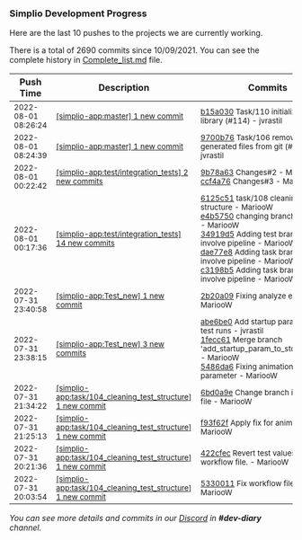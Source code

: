 
### Simplio Development Progress

Here are the last 10 pushes to the projects we are currently working.

There is a total of 2690 commits since 10/09/2021. You can see the complete history in
 [Complete_list.md](Complete_list.md) file.

| Push Time | Description | Commits |
| --- | --- | --- |
| <sub>2022-08-01 08:26:24</sub> | <sub>[[simplio-app:master] 1 new commit](https://github.com/SimplioOfficial/simplio-app/commit/b15a030a262e2046ce71f99b72cc8376423aaa1c)</sub> | <sub>[b15a030](https://github.com/SimplioOfficial/simplio-app/commit/b15a030a262e2046ce71f99b72cc8376423aaa1c) Task/110 initializing crypto library (#114) - jvrastil</sub> |
| <sub>2022-08-01 08:24:39</sub> | <sub>[[simplio-app:master] 1 new commit](https://github.com/SimplioOfficial/simplio-app/commit/9700b76d1c37bde6e74fafeb60d57a9959b2ffaf)</sub> | <sub>[9700b76](https://github.com/SimplioOfficial/simplio-app/commit/9700b76d1c37bde6e74fafeb60d57a9959b2ffaf) Task/106 remove generated files from git (#115) - jvrastil</sub> |
| <sub>2022-08-01 00:22:42</sub> | <sub>[[simplio-app:test/integration\_tests] 2 new commits](https://github.com/SimplioOfficial/simplio-app/compare/d7611040d483...ccf4a76440a7)</sub> | <sub>[9b78a63](https://github.com/SimplioOfficial/simplio-app/commit/9b78a630b06783d609bc8aa9b2a952ecfcfd40e2) Changes#2 - MariooW<br>[ccf4a76](https://github.com/SimplioOfficial/simplio-app/commit/ccf4a76440a7deeb11d2a8e8ebae6a70c0a0ef75) Changes#3 - MariooW</sub> |
| <sub>2022-08-01 00:17:36</sub> | <sub>[[simplio-app:test/integration\_tests] 14 new commits](https://github.com/SimplioOfficial/simplio-app/compare/2b20a0938bb0...d7611040d483)</sub> | <sub>[6125c51](https://github.com/SimplioOfficial/simplio-app/commit/6125c51635df74f4b8b5d316fbade907af86f7f2) task/108 cleaning test structure - MariooW<br>[e4b5750](https://github.com/SimplioOfficial/simplio-app/commit/e4b57507f706f88deda5adf82514040c308c7870) changing branch from tests - MariooW<br>[34919d5](https://github.com/SimplioOfficial/simplio-app/commit/34919d55694cf70aa5bef5f3f2daed651647a6b3) Adding test branches to involve pipeline - MariooW<br>[dae77e8](https://github.com/SimplioOfficial/simplio-app/commit/dae77e8743adf00ff4105a70406cabcdfda67fe3) Adding task branches to involve pipeline - MariooW<br>[c3198b5](https://github.com/SimplioOfficial/simplio-app/commit/c3198b566dd59a1cf3ad7275ec3d7d4979ee9b4c) Adding task branches to involve pipeline - MariooW</sub> |
| <sub>2022-07-31 23:40:58</sub> | <sub>[[simplio-app:Test\_new] 1 new commit](https://github.com/SimplioOfficial/simplio-app/commit/2b20a0938bb0430d6dce7677fe0c8aa56df45c93)</sub> | <sub>[2b20a09](https://github.com/SimplioOfficial/simplio-app/commit/2b20a0938bb0430d6dce7677fe0c8aa56df45c93) Fixing analyze error - MariooW</sub> |
| <sub>2022-07-31 23:38:15</sub> | <sub>[[simplio-app:Test\_new] 3 new commits](https://github.com/SimplioOfficial/simplio-app/compare/da576d5d3d65...5486da6dab5d)</sub> | <sub>[abe6be0](https://github.com/SimplioOfficial/simplio-app/commit/abe6be0157e3e4b2eca00bf5299fc23d74b99b3b) Add startup parameter for test runs - jvrastil<br>[1fecc61](https://github.com/SimplioOfficial/simplio-app/commit/1fecc618c71a2fee30ea0bf34f9030b66dab3702) Merge branch 'add_startup_param_to_stop_animati... - MariooW<br>[5486da6](https://github.com/SimplioOfficial/simplio-app/commit/5486da6dab5defe447a4ae537ec111c6b65f6a3c) Fixing animation tests parameter - MariooW</sub> |
| <sub>2022-07-31 21:34:22</sub> | <sub>[[simplio-app:task/104\_cleaning\_test\_structure] 1 new commit](https://github.com/SimplioOfficial/simplio-app/commit/6bd0a9e0aa0ce65c672199b74075507a4afa133b)</sub> | <sub>[6bd0a9e](https://github.com/SimplioOfficial/simplio-app/commit/6bd0a9e0aa0ce65c672199b74075507a4afa133b) Change branch in workflow file - MariooW</sub> |
| <sub>2022-07-31 21:25:13</sub> | <sub>[[simplio-app:task/104\_cleaning\_test\_structure] 1 new commit](https://github.com/SimplioOfficial/simplio-app/commit/f93f62fa063e1b2bd31575980f7c766728913b25)</sub> | <sub>[f93f62f](https://github.com/SimplioOfficial/simplio-app/commit/f93f62fa063e1b2bd31575980f7c766728913b25) Apply fix for animation - MariooW</sub> |
| <sub>2022-07-31 20:21:36</sub> | <sub>[[simplio-app:task/104\_cleaning\_test\_structure] 1 new commit](https://github.com/SimplioOfficial/simplio-app/commit/422cfec627f8525ea42a28e6866312ab7b91f638)</sub> | <sub>[422cfec](https://github.com/SimplioOfficial/simplio-app/commit/422cfec627f8525ea42a28e6866312ab7b91f638) Revert test values in workflow file. - MariooW</sub> |
| <sub>2022-07-31 20:03:54</sub> | <sub>[[simplio-app:task/104\_cleaning\_test\_structure] 1 new commit](https://github.com/SimplioOfficial/simplio-app/commit/53300116dea60de59e43a633f0451dbfe71aa5df)</sub> | <sub>[5330011](https://github.com/SimplioOfficial/simplio-app/commit/53300116dea60de59e43a633f0451dbfe71aa5df) Fix workflow file #2 - MariooW</sub> |

_You can see more details and commits in our [Discord](https://discord.gg/aKhjuwZmdP) in **#dev-diary** channel._
